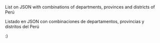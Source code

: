 List on JSON with combinations of departments, provinces and districts of Perú

Listado en JSON con combinaciones de departamentos, provincias y distritos del Perú

:)
